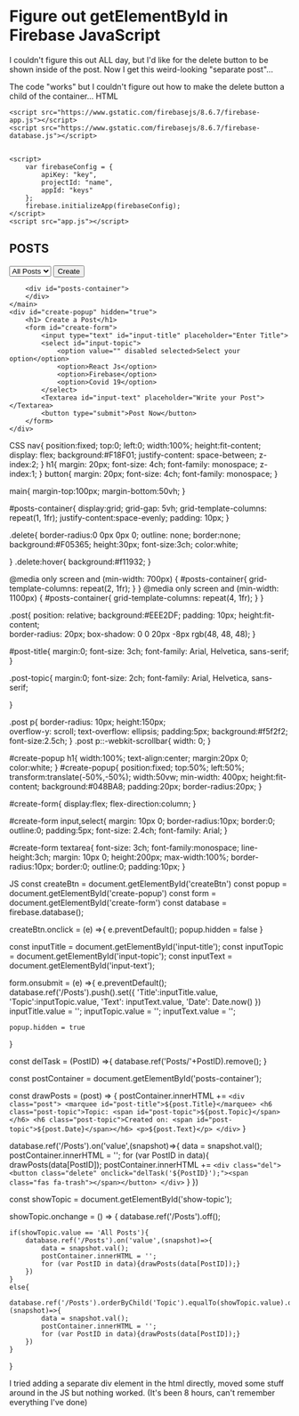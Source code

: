 
# Figure out getElementById in Firebase JavaScript

I couldn't figure this out ALL day, but I'd like for the delete button to be shown inside of the post.
Now I get this weird-looking "separate post"...


The code "works" but I couldn't figure out how to make the delete button a child of the container...
HTML
<script src="https://kit.fontawesome.com/5b2065fdbb.js" crossorigin="anonymous"></script>

    <script src="https://www.gstatic.com/firebasejs/8.6.7/firebase-app.js"></script>
    <script src="https://www.gstatic.com/firebasejs/8.6.7/firebase-database.js"></script>

    
    <script>
        var firebaseConfig = {
            apiKey: "key",
            projectId: "name",
            appId: "keys"
        };
        firebase.initializeApp(firebaseConfig);
    </script>
    <script src="app.js"></script>

  <nav>
        <h1>POSTS</h1>
        <select id="show-topic">
            <option >All Posts</option>
            <option >React Js</option>
            <option>Firebase</option>
            <option>Covid 19</option>
        </select>
        <button id="createBtn">Create</button>
    </nav>
    <main>

        <div id="posts-container">
        </div>
    </main>
    <div id="create-popup" hidden="true">
        <h1> Create a Post</h1>
        <form id="create-form">
            <input type="text" id="input-title" placeholder="Enter Title">
            <select id="input-topic">
                <option value="" disabled selected>Select your option</option>
                <option>React Js</option>
                <option>Firebase</option>
                <option>Covid 19</option>
            </select>
            <Textarea id="input-text" placeholder="Write your Post"></Textarea>
            <button type="submit">Post Now</button>
        </form>
    </div>

CSS
nav{
    position:fixed;
    top:0;
    left:0;
    width:100%;
    height:fit-content;
    display: flex;
    background:#F18F01;
    justify-content: space-between;
    z-index:2;
}
h1{
    margin: 20px;
    font-size: 4ch;
    font-family: monospace;
    z-index:1;
}
button{
    margin: 20px;
    font-size: 4ch;
    font-family: monospace;
}

main{
    margin-top:100px;
    margin-bottom:50vh;
}

#posts-container{
    display:grid;
    grid-gap: 5vh;
    grid-template-columns: repeat(1, 1fr);
    justify-content:space-evenly;
    padding: 10px;
}

.delete{
    border-radius:0 0px 0px 0;
    outline: none;
    border:none;
    background:#F05365;
    height:30px;
    font-size:3ch;
    color:white;

}
.delete:hover{
    background:#f11932;
}

@media only screen and (min-width: 700px) {
    #posts-container{
        grid-template-columns: repeat(2, 1fr);
    }
}
@media only screen and (min-width: 1100px) {
    #posts-container{
        grid-template-columns: repeat(4, 1fr);
    }
}


.post{
    position: relative;
    background:#EEE2DF;
    padding: 10px;
    height:fit-content;  
    border-radius: 20px;
    box-shadow: 0 0 20px -8px rgb(48, 48, 48);
}

#post-title{
    margin:0;
    font-size: 3ch;
    font-family: Arial, Helvetica, sans-serif;
}

.post-topic{
    margin:0;
    font-size: 2ch;
    font-family: Arial, Helvetica, sans-serif;
    
}

.post p{
    border-radius: 10px;
    height:150px;  
    overflow-y: scroll;
    text-overflow: ellipsis;
    padding:5px;
    background:#f5f2f2;
    font-size:2.5ch;
}
.post p::-webkit-scrollbar{
    width: 0;
}

#create-popup h1{
    width:100%;
    text-align:center;
    margin:20px 0;
    color:white;
}
#create-popup{
    position:fixed;
    top:50%;
    left:50%;
    transform:translate(-50%,-50%);
    width:50vw;
    min-width: 400px;
    height:fit-content;
    background:#048BA8;
    padding:20px;
    border-radius:20px;
}

#create-form{
    display:flex;
    flex-direction:column;
}

#create-form input,select{
    margin: 10px 0;
    border-radius:10px;
    border:0;
    outline:0;
    padding:5px;
    font-size: 2.4ch;
    font-family: Arial;
}

#create-form textarea{
    font-size: 3ch;
    font-family:monospace;
    line-height:3ch;
    margin: 10px 0;
    height:200px;
    max-width:100%;
    border-radius:10px;
    border:0;
    outline:0;
    padding:10px;
}


JS
const createBtn = document.getElementById('createBtn')
const popup = document.getElementById('create-popup')
const form = document.getElementById('create-form')
const database = firebase.database();


createBtn.onclick = (e) =>{
    e.preventDefault();
    popup.hidden = false
}

const inputTitle = document.getElementById('input-title');
const inputTopic = document.getElementById('input-topic');
const inputText = document.getElementById('input-text');

form.onsubmit = (e) =>{
    e.preventDefault();
    database.ref('/Posts').push().set({
        'Title':inputTitle.value,
        'Topic':inputTopic.value,
        'Text': inputText.value,
        'Date': Date.now()
    })
    inputTitle.value = '';
    inputTopic.value = '';
    inputText.value = '';
    
    popup.hidden = true
}

const delTask = (PostID) =>{
    database.ref('Posts/'+PostID).remove();
}

const postContainer = document.getElementById('posts-container');

const drawPosts = (post) => {
    postContainer.innerHTML += `
        <div class="post">
        <marquee id="post-title">${post.Title}</marquee>
        <h6 class="post-topic">Topic: <span id="post-topic">${post.Topic}</span></h6>
        <h6 class="post-topic">Created on: <span id="post-topic">${post.Date}</span></h6>
        <p>${post.Text}</p>
        </div>
        `
}

database.ref('/Posts').on('value',(snapshot)=>{
    data = snapshot.val();
    postContainer.innerHTML = '';
      for (var PostID in data){
        drawPosts(data[PostID]);
        postContainer.innerHTML += `
          <div class="del">
          <button class="delete" onclick="delTask('${PostID}');"><span class="fas fa-trash"></span></button>
          </div>
          `
      }
})


const showTopic = document.getElementById('show-topic');

showTopic.onchange = () => {
    database.ref('/Posts').off();
    
    if(showTopic.value == 'All Posts'){
        database.ref('/Posts').on('value',(snapshot)=>{
            data = snapshot.val();
            postContainer.innerHTML = '';
            for (var PostID in data){drawPosts(data[PostID]);}
        })
    }
    else{
        database.ref('/Posts').orderByChild('Topic').equalTo(showTopic.value).on('value',(snapshot)=>{
            data = snapshot.val();
            postContainer.innerHTML = '';
            for (var PostID in data){drawPosts(data[PostID]);}
        })
    }
    
}


I tried adding a separate div element in the html directly, moved some stuff around in the JS but nothing worked. (It's been 8 hours, can't remember everything I've done)

        